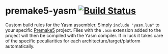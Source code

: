 # premake5-yasm [![Build Status](https://travis-ci.org/fzwoch/premake5-yasm.svg?branch=master)](https://travis-ci.org/fzwoch/premake5-yasm)

Custom build rules for the [Yasm](http://yasm.tortall.net/) assembler. Simply `include "yasm.lua"` to your specific [Premake5](https://premake.github.io) project. Files with the `.asm` extension added to the project will then be compiled with the Yasm compiler. If in luck it takes care of the specific peculiarities for each architecture/target/platform automatically.
